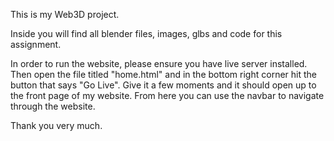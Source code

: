 This is my Web3D project.

Inside you will find all blender files, images, glbs and code for this assignment.

In order to run the website, please ensure you have live server installed. Then open the file titled "home.html" and in the bottom right corner hit the button that says "Go Live".
Give it a few moments and it should open up to the front page of my website. From here you can  use the navbar to navigate through the website.

Thank you very much.
